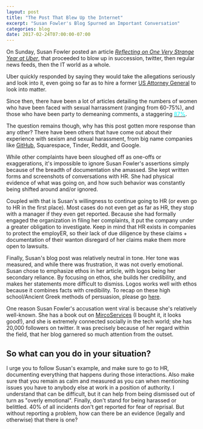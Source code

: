 ```yaml
---
layout: post
title: "The Post That Blew Up the Internet"
excerpt: "Susan Fowler's Blog Spurned an Important Conversation"
categories: blog
date: 2017-02-24T07:00:00-07:00
---
```


On Sunday, Susan Fowler posted an article <a href="https://www.susanjfowler.com/blog/2017/2/19/reflecting-on-one-very-strange-year-at-uber"><i>Reflecting on One Very Strange Year at Uber</i></a>, that proceeded to blow up in succession, twitter, then regular news feeds, then the IT world as a whole.

Uber quickly responded by saying they would take the allegations seriously and look into it, even going so far as to hire a former <a href="http://money.cnn.com/2017/02/20/technology/uber-eric-holder-sexism-investigation/">US Attorney General</a> to look into matter.

Since then, there have been a lot of articles detailing the numbers of women who have been faced with sexual harrassment (ranging from 60-75%), and those who have been party to demeaning comments, a staggering <a href="http://www.bbc.com/news/world-us-canada-39025288"><font color="cyan">87%</font></a>.  

The question remains though, why has this post gotten more response than any other?  There have been others that have come out about their experience with sexism and sexual harassment, from big name companies like <a href="https://techcrunch.com/2017/02/20/uber-is-not-the-only-tech-company-that-mishandles-sexual-harassment-claims/">GitHub</a>, Squarespace, Tinder, Reddit, and Google.

While other complaints have been sloughed off as one-offs or exaggerations, it's impossible to ignore Susan Fowler's assertions simply because of the breadth of documentation she amassed.  She kept written forms and screenshots of conversations with HR.  She had physical evidence of what was going on, and how such behavior was constantly being shifted around and/or ignored.

Coupled with that is Susan's willingness to continue going to HR (or even go to HR in the first place).  Most cases do not even get as far as HR, they stop with a manager if they even get reported.  Because she had formally engaged the organization in filing her complaints, it put the company under a greater obligation to investigate.  Keep in mind that HR exists in companies to protect the employER, so their lack of due diligence by these claims + documentation of their wanton disregard of her claims make them more open to lawsuits.

Finally, Susan's blog post was relatively neutral in tone.  Her tone was measured, and while there was frustration, it was not overly emotional.  Susan chose to emphasize ethos in her article, with logos being her secondary reliance.  By focusing on ethos, she builds her credibility, and makes her statements more difficult to dismiss.  Logos works well with ethos because it combines facts with credibility.  To recap on these high school/Ancient Greek methods of persuasion, please go <a href="https://en.wikipedia.org/wiki/Modes_of_persuasion">here</a>. 

One reason Susan Fowler's accusation went viral is because she's relatively well-known.  She has a book out on <a href="https://www.amazon.com/Production-Ready-Microservices-Standardized-Engineering-Organization/dp/1491965975/ref=sr_1_3?ie=UTF8&qid=1487817982&sr=8-3&keywords=microservices">MircoServices</a> (I bought it, it looks good!), and she is extremely connected socially in the tech world; she has 20,000 followers on twitter.  It was precisely because of her regard within the field, that her blog garnered so much attention from the outset.

<h2>So what can you do in your situation?</h2>

I urge you to follow Susan's example, and make sure to go to HR, documenting everything that happens during those interactions.  Also make sure that you remain as calm and measured as you can when mentioning issues you have to anybody else at work in a position of authority.  I understand that can be difficult, but it can help from being dismissed out of turn as "overly emotional".  Finally, don't stand for being harassed or belittled.  40% of all incidents don't get reported for fear of reprisal.  But without reporting a problem, how can there be an evidence (legally and otherwise) that there is one?

